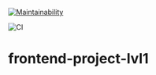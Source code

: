 [![Maintainability](https://api.codeclimate.com/v1/badges/a99a88d28ad37a79dbf6/maintainability)](https://codeclimate.com/github/codeclimate/codeclimate/maintainability)

![CI](https://github.com/t4ks/frontend-project-lvl1/workflows/Node.js%20CI/badge.svg)

# frontend-project-lvl1


